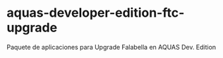 # aquas-developer-edition-ftc-upgrade
Paquete de aplicaciones para Upgrade Falabella en AQUAS Dev. Edition
